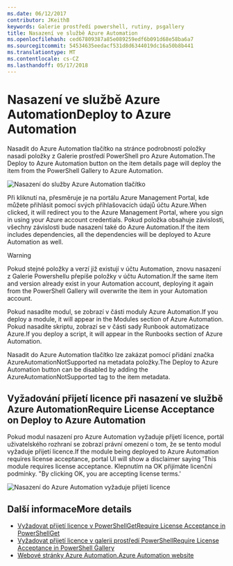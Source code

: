 ```yaml
---
ms.date: 06/12/2017
contributor: JKeithB
keywords: Galerie prostředí powershell, rutiny, psgallery
title: Nasazení ve službě Azure Automation
ms.openlocfilehash: ced67809387a85e089259edf6b091d68e58ba6a7
ms.sourcegitcommit: 54534635eedacf531d8d6344019dc16a50b8b441
ms.translationtype: MT
ms.contentlocale: cs-CZ
ms.lasthandoff: 05/17/2018
---
```

# <a name="deploy-to-azure-automation"></a><span data-ttu-id="44202-103">Nasazení ve službě Azure Automation</span><span class="sxs-lookup"><span data-stu-id="44202-103">Deploy to Azure Automation</span></span>

<span data-ttu-id="44202-104">Nasadit do Azure Automation tlačítko na stránce podrobností položky nasadí položky z Galerie prostředí PowerShell pro Azure Automation.</span><span class="sxs-lookup"><span data-stu-id="44202-104">The Deploy to Azure Automation button on the item details page will deploy the item from the PowerShell Gallery to Azure Automation.</span></span>

![Nasazení do služby Azure Automation tlačítko](../../Images/DeployToAzureAutomationButton.png)

<span data-ttu-id="44202-106">Při kliknutí na, přesměruje je na portálu Azure Management Portal, kde můžete přihlásit pomocí svých přihlašovacích údajů účtu Azure.</span><span class="sxs-lookup"><span data-stu-id="44202-106">When clicked, it will redirect you to the Azure Management Portal, where you sign in using your Azure account credentials.</span></span>
<span data-ttu-id="44202-107">Pokud položka obsahuje závislosti, všechny závislosti bude nasazení také do Azure Automation.</span><span class="sxs-lookup"><span data-stu-id="44202-107">If the item includes dependencies, all the dependencies will be deployed to Azure Automation as well.</span></span>

> [!WARNING]
> <span data-ttu-id="44202-108">Pokud stejné položky a verzí již existují v účtu Automation, znovu nasazení z Galerie Powershellu přepíše položky v účtu Automation.</span><span class="sxs-lookup"><span data-stu-id="44202-108">If the same item and version already exist in your Automation account, deploying it again from the PowerShell Gallery will overwrite the item in your Automation account.</span></span>

<span data-ttu-id="44202-109">Pokud nasadíte modul, se zobrazí v části moduly Azure Automation.</span><span class="sxs-lookup"><span data-stu-id="44202-109">If you deploy a module, it will appear in the Modules section of Azure Automation.</span></span>  <span data-ttu-id="44202-110">Pokud nasadíte skriptu, zobrazí se v části sady Runbook automatizace Azure.</span><span class="sxs-lookup"><span data-stu-id="44202-110">If you deploy a script, it will appear in the Runbooks section of Azure Automation.</span></span>

<span data-ttu-id="44202-111">Nasadit do Azure Automation tlačítko lze zakázat pomocí přidání značka AzureAutomationNotSupported na metadata položky.</span><span class="sxs-lookup"><span data-stu-id="44202-111">The Deploy to Azure Automation button can be disabled by adding the AzureAutomationNotSupported tag to the item metadata.</span></span>

## <a name="require-license-acceptance-on-deploy-to-azure-automation"></a><span data-ttu-id="44202-112">Vyžadování přijetí licence při nasazení ve službě Azure Automation</span><span class="sxs-lookup"><span data-stu-id="44202-112">Require License Acceptance on Deploy to Azure Automation</span></span>

<span data-ttu-id="44202-113">Pokud modul nasazení pro Azure Automation vyžaduje přijetí licence, portál uživatelského rozhraní se zobrazí právní omezení o tom, že se tento modul vyžaduje přijetí licence.</span><span class="sxs-lookup"><span data-stu-id="44202-113">If the module being deployed to Azure Automation requires license acceptance, portal UI will show a disclaimer saying 'This module requires license acceptance.</span></span> <span data-ttu-id="44202-114">Klepnutím na OK přijímáte licenční podmínky. "</span><span class="sxs-lookup"><span data-stu-id="44202-114">By clicking OK, you are accepting license terms.'</span></span>

![Nasazení do Azure Automation vyžaduje přijetí licence](../../Images/DeployToAzureAutomationRequireLicenseAcceptanceDisclaimer.png)

## <a name="more-details"></a><span data-ttu-id="44202-116">Další informace</span><span class="sxs-lookup"><span data-stu-id="44202-116">More details</span></span>

- [<span data-ttu-id="44202-117">Vyžadovat přijetí licence v PowerShellGet</span><span class="sxs-lookup"><span data-stu-id="44202-117">Require License Acceptance in PowerShellGet</span></span>](../../concepts/module-license-acceptance.md)
- [<span data-ttu-id="44202-118">Vyžadovat přijetí licence v galerii prostředí PowerShell</span><span class="sxs-lookup"><span data-stu-id="44202-118">Require License Acceptance in PowerShell Gallery</span></span>](items-that-require-license-acceptance.md)
- [<span data-ttu-id="44202-119">Webové stránky Azure Automation.</span><span class="sxs-lookup"><span data-stu-id="44202-119">Azure Automation website</span></span>](http://azure.microsoft.com/services/automation/)
